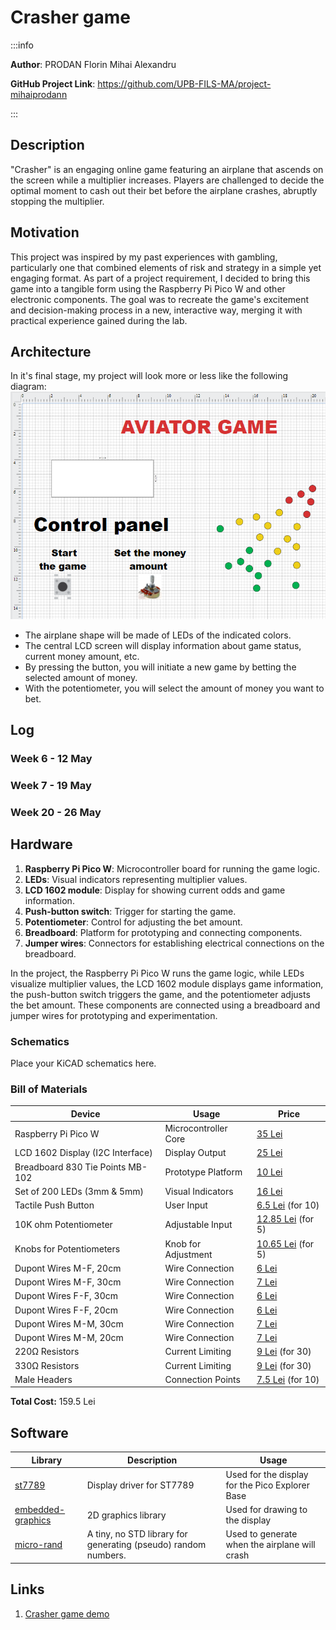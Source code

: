 # Crasher game

:::info 

**Author**: PRODAN Florin Mihai Alexandru

**GitHub Project Link**: https://github.com/UPB-FILS-MA/project-mihaiprodann

:::

## Description

"Crasher" is an engaging online game featuring an airplane that ascends on the screen while a multiplier increases. Players are challenged to decide the optimal moment to cash out their bet before the airplane crashes, abruptly stopping the multiplier.

## Motivation

This project was inspired by my past experiences with gambling, particularly one that combined elements of risk and strategy in a simple yet engaging format. As part of a project requirement, I decided to bring this game into a tangible form using the Raspberry Pi Pico W and other electronic components. The goal was to recreate the game's excitement and decision-making process in a new, interactive way, merging it with practical experience gained during the lab.


## Architecture 

In it's final stage, my project will look more or less like the following diagram:
![Aviator Game Control Panel](./PROTOTIP.png)

* The airplane shape will be made of LEDs of the indicated colors.
* The central LCD screen will display information about game status, current money amount, etc.
* By pressing the button, you will initiate a new game by betting the selected amount of money.
* With the potentiometer, you will select the amount of money you want to bet.
## Log

<!-- write every week your progress here -->

### Week 6 - 12 May

### Week 7 - 19 May

### Week 20 - 26 May

## Hardware

1. **Raspberry Pi Pico W**: Microcontroller board for running the game logic.
2. **LEDs**: Visual indicators representing multiplier values.
3. **LCD 1602 module**: Display for showing current odds and game information.
4. **Push-button switch**: Trigger for starting the game.
5. **Potentiometer**: Control for adjusting the bet amount.
6. **Breadboard**: Platform for prototyping and connecting components.
7. **Jumper wires**: Connectors for establishing electrical connections on the breadboard.

In the project, the Raspberry Pi Pico W runs the game logic, while LEDs visualize multiplier values, the LCD 1602 module displays game information, the push-button switch triggers the game, and the potentiometer adjusts the bet amount. These components are connected using a breadboard and jumper wires for prototyping and experimentation.

### Schematics

Place your KiCAD schematics here.

### Bill of Materials

<!-- Fill out this table with all the hardware components that you might need.

The format is 
```
| [Device](link://to/device) | This is used ... | [price](link://to/store) |

```

-->


| Device                           | Usage               | Price |
|----------------------------------|---------------------|-------|
| Raspberry Pi Pico W              | Microcontroller Core | [35 Lei](https://www.optimusdigital.ro/ro/placi-raspberry-pi/12394-raspberry-pi-pico-w.html) |
| LCD 1602 Display (I2C Interface) | Display Output       | [25 Lei](https://www.bitmi.ro/ecran-lcd1602-cu-modul-i2c-iic-10487.html?gad_source=1) |
| Breadboard 830 Tie Points MB-102 | Prototype Platform  | [10 Lei](https://www.bitmi.ro/breadboard-830-puncte-mb-102-10500.html?gad_source=1) |
| Set of 200 LEDs (3mm & 5mm)      | Visual Indicators    | [16 Lei](https://www.bitmi.ro/componente-electronice/set-200-led-uri-de-diferite-culori-3-mm-5-mm-10508.html) |
| Tactile Push Button              | User Input           | [6.5 Lei](https://ardushop.ro/ro/home/97-buton-mic-push-button-trough-hole.html?gad_source=1) (for 10) |
| 10K ohm Potentiometer            | Adjustable Input     | [12.85 Lei](https://ardushop.ro/ro/electronica/193-potentiometru-10k.html?gad_source=1) (for 5) |
| Knobs for Potentiometers         | Knob for Adjustment  | [10.65 Lei](https://ardushop.ro/ro/electronica/321-buton-pentru-poteniometru.html?gad_source=1) (for 5) |
| Dupont Wires M-F, 20cm           | Wire Connection      | [6 Lei](https://www.bitmi.ro/electronica/40-x-fire-dupont-tata-mama-20cm-10512.html) |
| Dupont Wires M-F, 30cm           | Wire Connection      | [7 Lei](https://www.bitmi.ro/electronica/40-fire-dupont-tata-mama-30cm-10504.html) |
| Dupont Wires F-F, 30cm           | Wire Connection      | [6 Lei](https://www.bitmi.ro/electronica/40-fire-dupont-mama-mama-30cm-10503.html) |
| Dupont Wires F-F, 20cm           | Wire Connection      | [6 Lei](https://www.bitmi.ro/electronica/40-x-fire-dupont-mama-mama-20cm-10509.html) |
| Dupont Wires M-M, 30cm           | Wire Connection      | [7 Lei](https://www.bitmi.ro/electronica/40-fire-dupont-tata-tata-30cm-10505.html) |
| Dupont Wires M-M, 20cm           | Wire Connection      | [7 Lei](https://www.bitmi.ro/electronica/40-x-fire-dupont-tata-tata-20cm-10511.html) |
| 220Ω Resistors                   | Current Limiting     | [9 Lei](https://ardushop.ro/ro/electronica/211-rezistenta-14w-1-buc.html#/83-valoare_rezistenta-220r) (for 30) |
| 330Ω Resistors                   | Current Limiting     | [9 Lei](https://ardushop.ro/ro/electronica/211-rezistenta-14w-1-buc.html#/85-valoare_rezistenta-330r) (for 30) |
| Male Headers                     | Connection Points    | [7.5 Lei](https://ardushop.ro/ro/electronica/70-40-x-bareta-pini-tata.html?gad_source=1) (for 10) |

**Total Cost:** 159.5 Lei


## Software

| Library | Description | Usage |
|---------|-------------|-------|
| [st7789](https://github.com/almindor/st7789) | Display driver for ST7789 | Used for the display for the Pico Explorer Base |
| [embedded-graphics](https://github.com/embedded-graphics/embedded-graphics) | 2D graphics library | Used for drawing to the display |
| [micro-rand](https://crates.io/crates/micro_rand) | A tiny, no STD library for generating (pseudo) random numbers. | Used to generate when the airplane will crash |

## Links

<!-- Add a few links that inspired you and that you think you will use for your project -->

1. [Crasher game demo](https://www.youtube.com/watch?v=bzFpdu2o-o0])